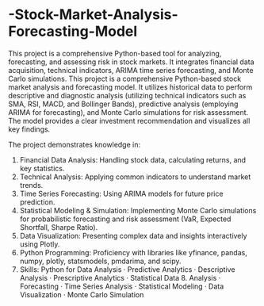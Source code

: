 # -Stock-Market-Analysis-Forecasting-Model

This project is a comprehensive Python-based tool for analyzing, forecasting, and assessing risk in stock markets. It integrates financial data acquisition, technical indicators, ARIMA time series forecasting, and Monte Carlo simulations.
This project is a comprehensive Python-based stock market analysis and forecasting model. It utilizes historical data to perform descriptive and diagnostic analysis (utilizing technical indicators such as SMA, RSI, MACD, and Bollinger Bands), predictive analysis (employing ARIMA for forecasting), and Monte Carlo simulations for risk assessment. 
The model provides a clear investment recommendation and visualizes all key findings.

The project demonstrates knowledge in:
1. Financial Data Analysis: Handling stock data, calculating returns, and key statistics.
2. Technical Analysis: Applying common indicators to understand market trends.
3. Time Series Forecasting: Using ARIMA models for future price prediction.
4. Statistical Modeling & Simulation: Implementing Monte Carlo simulations for probabilistic forecasting and risk assessment (VaR, Expected Shortfall, Sharpe Ratio).
5. Data Visualization: Presenting complex data and insights interactively using Plotly.
6. Python Programming: Proficiency with libraries like yfinance, pandas, numpy, plotly, statsmodels, pmdarima, and scipy.
7. Skills: Python for Data Analysis · Predictive Analytics · Descriptive Analysis · Prescriptive Analytics · Statistical Data 8. Analysis · Forecasting · Time Series Analysis · Statistical Modeling · Data Visualization · Monte Carlo Simulation
